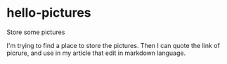 # hello-pictures
Store some pictures

I'm trying to find a place to store the pictures. Then I can quote the link of picrure, and use in my article that edit in markdown language.
